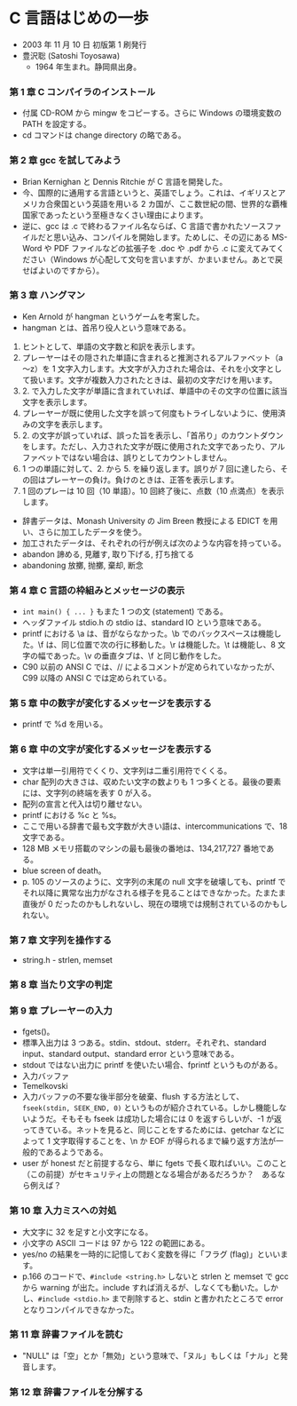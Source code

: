 # C 言語はじめの一歩

- 2003 年 11 月 10 日 初版第 1 刷発行
- 豊沢聡 (Satoshi Toyosawa)
    - 1964 年生まれ。静岡県出身。

### 第 1 章 C コンパイラのインストール

- 付属 CD-ROM から mingw をコピーする。さらに Windows の環境変数の PATH を設定する。
- cd コマンドは change directory の略である。

### 第 2 章 gcc を試してみよう

- Brian Kernighan と Dennis Ritchie が C 言語を開発した。
- 今、国際的に通用する言語というと、英語でしょう。これは、イギリスとアメリカ合衆国という英語を用いる 2 カ国が、ここ数世紀の間、世界的な覇権国家であったという至極きなくさい理由によります。
- 逆に、gcc は .c で終わるファイル名ならば、C 言語で書かれたソースファイルだと思い込み、コンパイルを開始します。ためしに、その辺にある MS-Word や PDF ファイルなどの拡張子を .doc や .pdf から .c に変えてみてください（Windows が心配して文句を言いますが、かまいません。あとで戻せばよいのですから）。

### 第 3 章 ハングマン

- Ken Arnold が hangman というゲームを考案した。
- hangman とは、首吊り役人という意味である。

<!-- -->

1. ヒントとして、単語の文字数と和訳を表示します。
2. プレーヤーはその隠された単語に含まれると推測されるアルファベット（a～z）を 1 文字入力します。大文字が入力された場合は、それを小文字として扱います。文字が複数入力されたときは、最初の文字だけを用います。
3. 2\. で入力した文字が単語に含まれていれば、単語中のその文字の位置に該当文字を表示します。
4. プレーヤーが既に使用した文字を誤って何度もトライしないように、使用済みの文字を表示します。
5. 2\. の文字が誤っていれば、誤った旨を表示し、「首吊り」のカウントダウンをします。ただし、入力された文字が既に使用された文字であったり、アルファベットではない場合は、誤りとしてカウントしません。
6. 1 つの単語に対して、2. から 5. を繰り返します。誤りが 7 回に達したら、その回はプレーヤーの負け。負けのときは、正答を表示します。
7. 1 回のプレーは 10 回（10 単語）。10 回終了後に、点数（10 点満点）を表示します。

<!-- -->

- 辞書データは、Monash University の Jim Breen 教授による EDICT を用い、さらに加工したデータを使う。
- 加工されたデータは、それぞれの行が例えば次のような内容を持っている。
- abandon 諦める, 見離す, 取り下げる, 打ち捨てる
- abandoning 放擲, 抛擲, 棄却, 断念

### 第 4 章 C 言語の枠組みとメッセージの表示

- `int main() { ... }` もまた 1 つの文 (statement) である。
- ヘッダファイル stdio.h の stdio は、standard IO という意味である。
- printf における \a は、音がならなかった。\b でのバックスペースは機能した。\f は、同じ位置で次の行に移動した。\r は機能した。\t は機能し、8 文字の幅であった。\v の垂直タブは、\f と同じ動作をした。
- C90 以前の ANSI C では、// によるコメントが定められていなかったが、C99 以降の ANSI C では定められている。

### 第 5 章 中の数字が変化するメッセージを表示する

- printf で %d を用いる。

### 第 6 章 中の文字が変化するメッセージを表示する

- 文字は単一引用符でくくり、文字列は二重引用符でくくる。
- char 配列の大きさは、収めたい文字の数よりも 1 つ多くとる。最後の要素には、文字列の終端を表す 0 が入る。
- 配列の宣言と代入は切り離せない。
- printf における %c と %s。
- ここで用いる辞書で最も文字数が大きい語は、intercommunications で、18 文字である。
- 128 MB メモリ搭載のマシンの最も最後の番地は、134,217,727 番地である。
- blue screen of death。
- p. 105 のソースのように、文字列の末尾の null 文字を破壊しても、printf でそれ以降に異常な出力がなされる様子を見ることはできなかった。たまたま直後が 0 だったのかもしれないし、現在の環境では規制されているのかもしれない。

### 第 7 章 文字列を操作する

- string.h - strlen, memset

### 第 8 章 当たり文字の判定

### 第 9 章 プレーヤーの入力

- fgets()。
- 標準入出力は 3 つある。stdin、stdout、stderr。それぞれ、standard input、standard output、standard error という意味である。
- stdout ではない出力に printf を使いたい場合、fprintf というものがある。
- 入力バッファ
- Temelkovski
- 入力バッファの不要な後半部分を破棄、flush する方法として、`fseek(stdin, SEEK_END, 0)` というものが紹介されている。しかし機能しないようだ。そもそも fseek は成功した場合には 0 を返すらしいが、-1 が返ってきている。ネットを見ると、同じことをするためには、getchar などによって 1 文字取得することを、\n か EOF が得られるまで繰り返す方法が一般的であるようである。
- user が honest だと前提するなら、単に fgets で長く取ればいい。このこと（この前提）がセキュリティ上の問題となる場合があるだろうか？　あるなら例えば？

### 第 10 章 入力ミスへの対処

- 大文字に 32 を足すと小文字になる。
- 小文字の ASCII コードは 97 から 122 の範囲にある。
- yes/no の結果を一時的に記憶しておく変数を得に「フラグ (flag)」といいます。
- p.166 のコードで、`#include <string.h>` しないと strlen と memset で gcc から warning が出た。include すれば消えるが、しなくても動いた。しかし、`#include <stdio.h>` まで削除すると、stdin と書かれたところで error となりコンパイルできなかった。

### 第 11 章 辞書ファイルを読む

- "NULL" は「空」とか「無効」という意味で、「ヌル」もしくは「ナル」と発音します。

### 第 12 章 辞書ファイルを分解する
